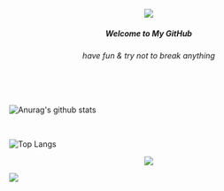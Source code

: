 <p align="center">
  <img align="center" src="https://i.imgur.com/yYciNFW.gif">
  <h5 align="center">Welcome to My GitHub</h5>
  <h6 align="center">have fun & try not to break anything</h6>
</p>
<br>


<br align="center">

![Anurag's github stats](https://github-readme-stats.vercel.app/api?username=mohnishlandge&show_icons=true&theme=dark)

<br>

![Top Langs](https://github-readme-stats.vercel.app/api/top-langs/?username=mohnishlandge&layout=compact&theme=dark)

<div align="center">
  <img src="https://assets.website-files.com/5e51b3b0337309d672efd94c/5e51cc5933d368febc351897_footer-img.svg">
</div>

![](https://komarev.com/ghpvc/?username=mohnishlandge&style=flat-square&color=lightgrey&label=PROFILE+VIEWS)
